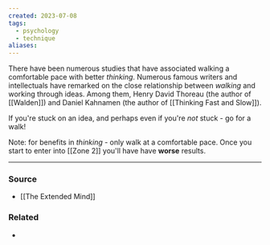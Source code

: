 ```yaml
---
created: 2023-07-08
tags:
  - psychology
  - technique
aliases:
---
```

There have been numerous studies that have associated walking a comfortable pace with better *thinking*. Numerous famous writers and intellectuals have remarked on the close relationship between *walking* and working through ideas. Among them, Henry David Thoreau (the author of [[Walden]]) and Daniel Kahnamen (the author of [[Thinking Fast and Slow]]).

If you're stuck on an idea, and perhaps even if you're *not* stuck - go for a walk!

Note: for benefits in *thinking* - only walk at a comfortable pace. Once you start to enter into [[Zone 2]] you'll have have **worse** results. 

---
### Source
- [[The Extended Mind]]

### Related
- 